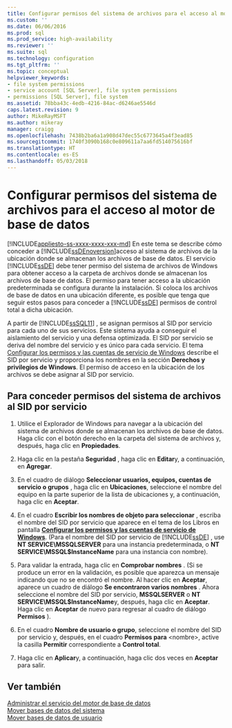 ```yaml
---
title: Configurar permisos del sistema de archivos para el acceso al motor de base de datos | Microsoft Docs
ms.custom: ''
ms.date: 06/06/2016
ms.prod: sql
ms.prod_service: high-availability
ms.reviewer: ''
ms.suite: sql
ms.technology: configuration
ms.tgt_pltfrm: ''
ms.topic: conceptual
helpviewer_keywords:
- file system permissions
- service account [SQL Server], file system permissions
- permissions [SQL Server], file system
ms.assetid: 78bba43c-4edb-4216-84ac-d6246ae5546d
caps.latest.revision: 9
author: MikeRayMSFT
ms.author: mikeray
manager: craigg
ms.openlocfilehash: 7438b2ba6a1a908d47dec55c6773645a4f3ead85
ms.sourcegitcommit: 1740f3090b168c0e809611a7aa6fd514075616bf
ms.translationtype: HT
ms.contentlocale: es-ES
ms.lasthandoff: 05/03/2018
---
```

# <a name="configure-file-system-permissions-for-database-engine-access"></a>Configurar permisos del sistema de archivos para el acceso al motor de base de datos
[!INCLUDE[appliesto-ss-xxxx-xxxx-xxx-md](../../includes/appliesto-ss-xxxx-xxxx-xxx-md.md)]
  En este tema se describe cómo conceder a [!INCLUDE[ssDEnoversion](../../includes/ssdenoversion-md.md)]acceso al sistema de archivos de la ubicación donde se almacenan los archivos de base de datos. El servicio [!INCLUDE[ssDE](../../includes/ssde-md.md)] debe tener permiso del sistema de archivos de Windows para obtener acceso a la carpeta de archivos donde se almacenan los archivos de base de datos. El permiso para tener acceso a la ubicación predeterminada se configura durante la instalación. Si coloca los archivos de base de datos en una ubicación diferente, es posible que tenga que seguir estos pasos para conceder a [!INCLUDE[ssDE](../../includes/ssde-md.md)] permisos de control total a dicha ubicación.  
  
 A partir de [!INCLUDE[ssSQL11](../../includes/sssql11-md.md)] , se asignan permisos al SID por servicio para cada uno de sus servicios. Este sistema ayuda a conseguir el aislamiento del servicio y una defensa optimizada. El SID por servicio se deriva del nombre del servicio y es único para cada servicio. El tema [Configurar los permisos y las cuentas de servicio de Windows](../../database-engine/configure-windows/configure-windows-service-accounts-and-permissions.md) describe el SID por servicio y proporciona los nombres en la sección **Derechos y privilegios de Windows**. El permiso de acceso en la ubicación de los archivos se debe asignar al SID por servicio.  
  
## <a name="to-grant-file-system-permission-to-the-per-service-sid"></a>Para conceder permisos del sistema de archivos al SID por servicio  
  
1.  Utilice el Explorador de Windows para navegar a la ubicación del sistema de archivos donde se almacenan los archivos de base de datos. Haga clic con el botón derecho en la carpeta del sistema de archivos y, después, haga clic en **Propiedades**.  
  
2.  Haga clic en la pestaña **Seguridad** , haga clic en **Editar**y, a continuación, en **Agregar**.  
  
3.  En el cuadro de diálogo **Seleccionar usuarios, equipos, cuentas de servicio o grupos** , haga clic en **Ubicaciones**, seleccione el nombre del equipo en la parte superior de la lista de ubicaciones y, a continuación, haga clic en **Aceptar**.  
  
4.  En el cuadro **Escribir los nombres de objeto para seleccionar** , escriba el nombre del SID por servicio que aparece en el tema de los Libros en pantalla [**Configurar los permisos y las cuentas de servicio de Windows**](../../database-engine/configure-windows/configure-windows-service-accounts-and-permissions.md). (Para el nombre del SID por servicio de [!INCLUDE[ssDE](../../includes/ssde-md.md)] , use **NT SERVICE\MSSQLSERVER** para una instancia predeterminada, o **NT SERVICE\MSSQL$InstanceName** para una instancia con nombre).  
  
5.  Para validar la entrada, haga clic en **Comprobar nombres** . (Si se produce un error en la validación, es posible que aparezca un mensaje indicando que no se encontró el nombre. Al hacer clic en **Aceptar**, aparece un cuadro de diálogo **Se encontraron varios nombres** . Ahora seleccione el nombre del SID por servicio, **MSSQLSERVER** o **NT SERVICE\MSSQL$InstanceName**y, después, haga clic en **Aceptar**.  Haga clic en **Aceptar** de nuevo para regresar al cuadro de diálogo **Permisos** ).   
6.  En el cuadro **Nombre de usuario o grupo**, seleccione el nombre del SID por servicio y, después, en el cuadro **Permisos para** \<nombre>, active la casilla **Permitir** correspondiente a **Control total**.  
  
7. Haga clic en **Aplicar**y, a continuación, haga clic dos veces en **Aceptar** para salir.  
  
## <a name="see-also"></a>Ver también  
 [Administrar el servicio del motor de base de datos](../../database-engine/configure-windows/manage-the-database-engine-services.md)   
 [Mover bases de datos del sistema](../../relational-databases/databases/move-system-databases.md)   
 [Mover bases de datos de usuario](../../relational-databases/databases/move-user-databases.md)  
  
  
